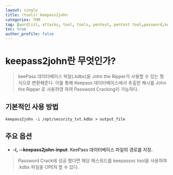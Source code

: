 ```yaml
---
layout: single
title: (tools) keepass2john
categories: THM
tag: [wordlist, attacks, tool, tools, pentest, pentest tool,password,keepass2john]
toc: true
author_profile: false
---
```


# keepass2john란 무엇인가?

> keePass 데이터베이스 파일(.kdbx)을 John the Ripper가 사용할 수 있는 형식으로 변환해준다. 이를 통해 Keepass 데이터베이스에서 추출한 해시를 John the Ripper 로 사용하영 하여 Password Cracking이 가능하다.

## 기본적인 사용 방법

```shell
keepass2john -i /opt/security_txt.kdbx > output_file
```

## 주요 옵션

- **-i, --keepass2john-input**: KeePass 데이터베이스 파일의 경로를 지정.

> Password Crack에 성공 했다면 해당 패스워드를 keepassxc tool을 사용하여 .kdbx 파일을 OPEN 할 수 있다.